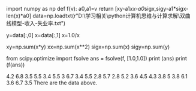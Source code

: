 import numpy as np
def f(v):
    a0,a1=v
    return [xy-a1*xx-a0*sigx,sigy-a1*sigx-len(x)*a0]
data=np.loadtxt(r"D:\学习相关\python计算机思维与计算求解\双曲线模型-收入-失业率.txt")

y=data[:,0]
x=data[:,1]
x=1.0/x

xy=np.sum(x*y)
xx=np.sum(x**2)
sigx=np.sum(x)
sigy=np.sum(y)

from scipy.optimize import fsolve
ans = fsolve(f, [1.0,1.0])
print (ans)
print (f(ans))

4.2	6.8
3.5	5.5
3.4	5.5
3	  6.7
3.4	5.5
2.8	5.7
2.8	5.2
3.6	4.5
4.3	3.8
5	  3.8
6.1	3.6
6.7	3.5
There are the data above.
